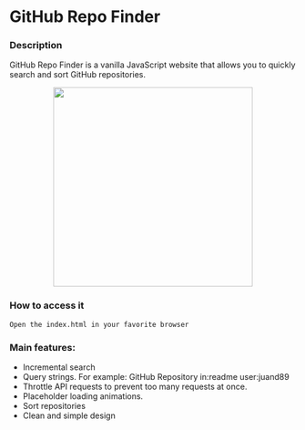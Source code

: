 # GitHub Repo Finder

### Description

GitHub Repo Finder is a vanilla JavaScript website that allows you to quickly search and sort GitHub repositories.

<div style="text-align:center">     
    <img src="https://i.imgur.com/p4u6FMc.png" width="350"> 
</div>

### How to access it

```
Open the index.html in your favorite browser
```

### Main features:

- Incremental search
- Query strings. For example: GitHub Repository in:readme user:juand89
- Throttle API requests to prevent too many requests at once.
- Placeholder loading animations.
- Sort repositories
- Clean and simple design
